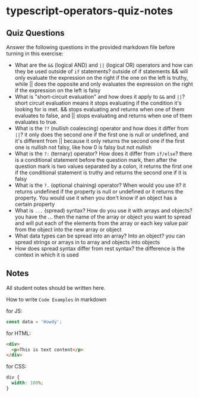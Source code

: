 # typescript-operators-quiz-notes

## Quiz Questions

Answer the following questions in the provided markdown file before turning in this exercise:

- What are the `&&` (logical AND) and `||` (logical OR) operators and how can they be used outside of `if` statements?
  outside of if statements && will only evaluate the expression on the right if the one on the left is truthy, while || does the opposite and only evaluates the expression on the right if the expression on the left is falsy
- What is "short-circuit evaluation" and how does it apply to `&&` and `||`?
  short circuit evaluation means it stops evaluating if the condition it's looking for is met. && stops evaluating and returns when one of them evaluates to false, and || stops evaluating and returns when one of them evaluates to true.
- What is the `??` (nullish coalescing) operator and how does it differ from `||`?
  it only does the second one if the first one is null or undefined, and it's different from || because it only returns the second one if the first one is nullish not falsy, like how 0 is falsy but not nullish
- What is the `?:` (ternary) operator? How does it differ from `if/else`?
  there is a conditional statement before the question mark, then after the question mark is two values separated by a colon, it returns the first one if the conditional statement is truthy and returns the second one if it is falsy
- What is the `?.` (optional chaining) operator? When would you use it?
  it returns undefined if the property is null or undefined or it returns the property. You would use it when you don't know if an object has a certain property
- What is `...` (spread) syntax? How do you use it with arrays and objects?
  you have the ... then the name of the array or object you want to spread and will put each of the elements from the array or each key value pair from the object into the new array or object
- What data types can be spread into an array? Into an object?
  you can spread strings or arrays in to array and objects into objects
- How does spread syntax differ from rest syntax?
  the difference is the context in which it is used

## Notes

All student notes should be written here.

How to write `Code Examples` in markdown

for JS:

```js
const data = 'Howdy';
```

for HTML:

```html
<div>
  <p>This is text content</p>
</div>
```

for CSS:

```css
div {
  width: 100%;
}
```
